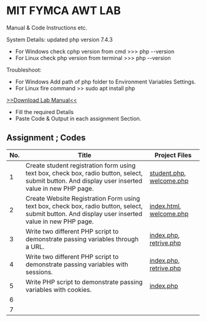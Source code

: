 # MIT FYMCA AWT LAB
Manual &amp; Code Instructions etc.

System Details: updated php version 7.4.3
- For Windows check cphp version from cmd >>> php --version
- For Linux check php version from terminal >>> php --version

Troubleshoot:
- For Windows Add path of php folder to Environment Variables Settings.
- For Linux fire command >> sudo apt install php

[>>Download Lab Manual<<](https://bit.ly/AWT_Lab_Manual)
- Fill the required Details
- Paste Code & Output in each assignment Section.

## Assignment ; Codes
|No. |Title| Project Files |
| --- | ----- | ------ | 
| 1| Create student registration form using text box, check box, radio button, select, submit button. And display user inserted value in new PHP page. | [student.php](https://github.com/atulkamble/AWT-LAB/blob/main/student.php), [welcome.php](https://github.com/atulkamble/AWT-LAB/blob/main/welcome.php) | 
| 2| Create Website Registration Form using text box, check box, radio button, select, submit button. And display user inserted value in new PHP page. | [index.html](https://github.com/atulkamble/AWT-LAB/blob/main/index.html), [welcome.php](https://github.com/atulkamble/AWT-LAB/blob/main/welcome.php) | 
| 3| Write two different PHP script to demonstrate passing variables through a URL. |[index.php](https://github.com/atulkamble/AWT-LAB/blob/main/index.php), [retrive.php](https://github.com/atulkamble/AWT-LAB/blob/main/retrive.php)  | 
| 4| Write two different PHP script to demonstrate passing variables with sessions.|[index.php](https://github.com/atulkamble/AWT-LAB/blob/main/index.php), [retrive.php](https://github.com/atulkamble/AWT-LAB/blob/main/retrive.php)  | 
| 5| Write PHP script to demonstrate passing variables with cookies. | [index.php](https://github.com/atulkamble/AWT-LAB/blob/main/index.php) | 
| 6|  |  | 
| 7|  |  |  
